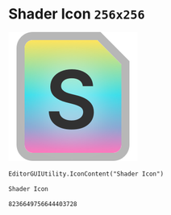 # Shader Icon `256x256`
<img src="/img/Shader%20Icon.png" width=256 height=256>

``` CSharp
EditorGUIUtility.IconContent("Shader Icon")
```
```
Shader Icon
```
```
8236649756644403728
```
